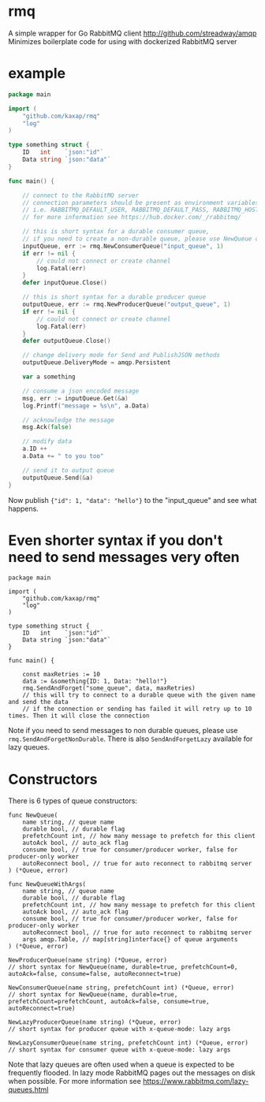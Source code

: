 # rmq
A simple wrapper for Go RabbitMQ client http://github.com/streadway/amqp
Minimizes boilerplate code for using with dockerized RabbitMQ server

# example

```Go
package main

import (
	"github.com/kaxap/rmq"
	"log"
)

type something struct {
	ID   int    `json:"id"`
	Data string `json:"data"`
}

func main() {

	// connect to the RabbitMQ server
	// connection parameters should be present as environment variables
	// i.e. RABBITMQ_DEFAULT_USER, RABBITMQ_DEFAULT_PASS, RABBITMQ_HOST, RABBITMQ_PORT
	// for more information see https://hub.docker.com/_/rabbitmq/

	// this is short syntax for a durable consumer queue,
	// if you need to create a non-durable queue, please use NewQueue constructor (see "Constructors" chapter below)
	inputQueue, err := rmq.NewConsumerQueue("input_queue", 1)
	if err != nil {
		// could not connect or create channel
		log.Fatal(err)
	}
	defer inputQueue.Close()

	// this is short syntax for a durable producer queue
	outputQueue, err := rmq.NewProducerQueue("output_queue", 1)
	if err != nil {
		// could not connect or create channel
		log.Fatal(err)
	}
	defer outputQueue.Close()

	// change delivery mode for Send and PublishJSON methods
	outputQueue.DeliveryMode = amqp.Persistent

	var a something

	// consume a json encoded message
	msg, err := inputQueue.Get(&a)
	log.Printf("message = %s\n", a.Data)

	// acknowledge the message
	msg.Ack(false)

	// modify data
	a.ID ++
	a.Data += " to you too"

	// send it to output queue
	outputQueue.Send(&a)
}

```

Now publish `{"id": 1, "data": "hello"}` to the "input_queue" and see what happens.


# Even shorter syntax if you don't need to send messages very often

```golang
package main

import (
	"github.com/kaxap/rmq"
	"log"
)

type something struct {
	ID   int    `json:"id"`
	Data string `json:"data"`
}

func main() {

    const maxRetries := 10
    data := &something{ID: 1, Data: "hello!"}
    rmq.SendAndForget("some_queue", data, maxRetries)
    // this will try to connect to a durable queue with the given name and send the data 
    // if the connection or sending has failed it will retry up to 10 times. Then it will close the connection

```

Note if you need to send messages to non durable queues, please use `rmq.SendAndForgetNonDurable`. There is also
`SendAndForgetLazy` available for lazy queues.


# Constructors

There is 6 types of queue constructors:

```golang
func NewQueue(
    name string, // queue name
    durable bool, // durable flag
    prefetchCount int, // how many message to prefetch for this client
    autoAck bool, // auto_ack flag
    consume bool, // true for consumer/producer worker, false for producer-only worker
    autoReconnect bool, // true for auto reconnect to rabbitmq server
) (*Queue, error)
```

```golang
func NewQueueWithArgs(
    name string, // queue name
    durable bool, // durable flag
    prefetchCount int, // how many message to prefetch for this client
    autoAck bool, // auto_ack flag
    consume bool, // true for consumer/producer worker, false for producer-only worker
    autoReconnect bool, // true for auto reconnect to rabbitmq server
    args amqp.Table, // map[string]interface{} of queue arguments
) (*Queue, error)
```

```golang
NewProducerQueue(name string) (*Queue, error)
// short syntax for NewQueue(name, durable=true, prefetchCount=0, autoAck=false, consume=false, autoReconnect=true)
```

```golang
NewConsumerQueue(name string, prefetchCount int) (*Queue, error)
// short syntax for NewQueue(name, durable=true, prefetchCount=prefetchCount, autoAck=false, consume=true, autoReconnect=true)
```

```golang
NewLazyProducerQueue(name string) (*Queue, error)
// short syntax for producer queue with x-queue-mode: lazy args
```

```golang
NewLazyConsumerQueue(name string, prefetchCount int) (*Queue, error)
// short syntax for consumer queue with x-queue-mode: lazy args
```

Note that lazy queues are often used when a queue is expected to be frequently flooded. In lazy mode RabbitMQ pages out the messages on disk when possible.
For more information see https://www.rabbitmq.com/lazy-queues.html
